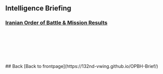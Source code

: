 ## Intelligence Briefing

### [Iranian Order of Battle & Mission Results ](https://docs.google.com/document/d/1vAHqA8qCaQJpViin4gobm2qAxTGzO4mO8DE1ptSGcyU/edit?usp=sharing)
<br>
<br>
<br>
<br>
<br>
<br>
## Back
[Back to frontpage](https://132nd-vwing.github.io/OPBH-Brief/)